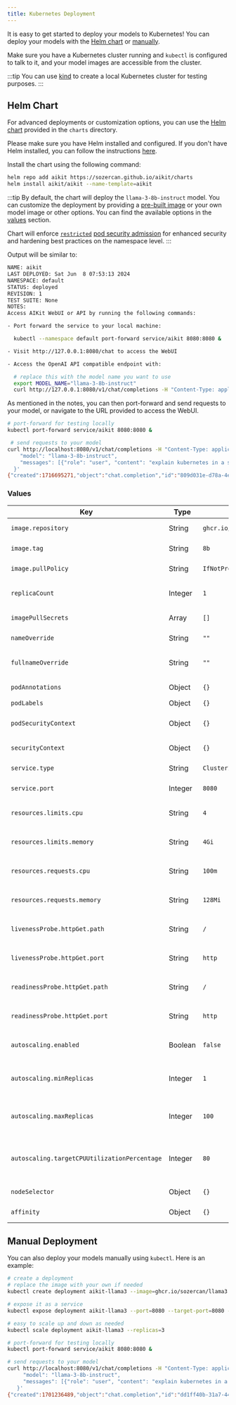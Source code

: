 ```yaml
---
title: Kubernetes Deployment
---
```


It is easy to get started to deploy your models to Kubernetes! You can deploy your models with the [Helm chart](#helm-chart) or [manually](#manual-deployment).

Make sure you have a Kubernetes cluster running and `kubectl` is configured to talk to it, and your model images are accessible from the cluster.

:::tip
You can use [kind](https://kind.sigs.k8s.io/) to create a local Kubernetes cluster for testing purposes.
:::

## Helm Chart

For advanced deployments or customization options, you can use the [Helm chart](https://helm.sh/) provided in the `charts` directory.

Please make sure you have Helm installed and configured. If you don't have Helm installed, you can follow the instructions [here](https://helm.sh/docs/intro/install/).

Install the chart using the following command:

```bash
helm repo add aikit https://sozercan.github.io/aikit/charts
helm install aikit/aikit --name-template=aikit
```

:::tip
By default, the chart will deploy the `llama-3-8b-instruct` model. You can customize the deployment by providing a [pre-built image](premade-models.md) or your own model image or other options. You can find the available options in the [values](#values) section.

Chart will enforce [`restricted`](https://kubernetes.io/docs/concepts/security/pod-security-standards/) [pod security admission](https://kubernetes.io/docs/concepts/security/pod-security-admission/) for enhanced security and hardening best practices on the namespace level.
:::

Output will be similar to:

```bash
NAME: aikit
LAST DEPLOYED: Sat Jun  8 07:53:13 2024
NAMESPACE: default
STATUS: deployed
REVISION: 1
TEST SUITE: None
NOTES:
Access AIKit WebUI or API by running the following commands:

- Port forward the service to your local machine:

  kubectl --namespace default port-forward service/aikit 8080:8080 &

- Visit http://127.0.0.1:8080/chat to access the WebUI

- Access the OpenAI API compatible endpoint with:

  # replace this with the model name you want to use
  export MODEL_NAME="llama-3-8b-instruct"
  curl http://127.0.0.1:8080/v1/chat/completions -H "Content-Type: application/json" -d "{\"model\": \"${MODEL_NAME}\", \"messages\": [{\"role\": \"user\", \"content\": \"what is the meaning of life?\"}]}"
```

As mentioned in the notes, you can then port-forward and send requests to your model, or navigate to the URL provided to access the WebUI.

```bash
# port-forward for testing locally
kubectl port-forward service/aikit 8080:8080 &

 # send requests to your model
curl http://localhost:8080/v1/chat/completions -H "Content-Type: application/json" -d '{
    "model": "llama-3-8b-instruct",
    "messages": [{"role": "user", "content": "explain kubernetes in a sentence"}]
  }'
{"created":1716695271,"object":"chat.completion","id":"809d031e-d78a-4e3a-9719-04683d9e29f9","model":"llama-3-8b-instruct","choices":[{"index":0,"finish_reason":"stop","message":{"role":"assistant","content":"Kubernetes is an open-source container orchestration system that automates the deployment, scaling, and management of applications and services in a cloud-native environment."}}],"usage":{"prompt_tokens":11,"completion_tokens":31,"total_tokens":42}}
```

### Values

| Key                                          | Type    | Default                                                                               | Description                                        |
| -------------------------------------------- | ------- | ------------------------------------------------------------------------------------- | -------------------------------------------------- |
| `image.repository`                           | String  | `ghcr.io/sozercan/llama3`                                                             | The image repository                               |
| `image.tag`                                  | String  | `8b`                                                                                  | The image tag                                      |
| `image.pullPolicy`                           | String  | `IfNotPresent`                                                                        | The image pull policy                              |
| `replicaCount`                               | Integer | `1`                                                                                   | The number of replicas                             |
| `imagePullSecrets`                           | Array   | `[]`                                                                                  | Image pull secrets                                 |
| `nameOverride`                               | String  | `""`                                                                                  | Override the name                                  |
| `fullnameOverride`                           | String  | `""`                                                                                  | Override the fullname                              |
| `podAnnotations`                             | Object  | `{}`                                                                                  | Pod annotations                                    |
| `podLabels`                                  | Object  | `{}`                                                                                  | Pod labels                                         |
| `podSecurityContext`                         | Object  | `{}`                                                                                  | Pod security context                               |
| `securityContext`                            | Object  | `{}`                                                                                  | Security context                                   |
| `service.type`                               | String  | `ClusterIP`                                                                           | Service type                                       |
| `service.port`                               | Integer | `8080`                                                                                | Service port                                       |
| `resources.limits.cpu`                       | String  | `4`                                                                                   | CPU resource limits                                |
| `resources.limits.memory`                    | String  | `4Gi`                                                                                 | Memory resource limits                             |
| `resources.requests.cpu`                     | String  | `100m`                                                                                | CPU resource requests                              |
| `resources.requests.memory`                  | String  | `128Mi`                                                                               | Memory resource requests                           |
| `livenessProbe.httpGet.path`                 | String  | `/`                                                                                   | Path for the liveness probe                        |
| `livenessProbe.httpGet.port`                 | String  | `http`                                                                                | Port for the liveness probe                        |
| `readinessProbe.httpGet.path`                | String  | `/`                                                                                   | Path for the readiness probe                       |
| `readinessProbe.httpGet.port`                | String  | `http`                                                                                | Port for the readiness probe                       |
| `autoscaling.enabled`                        | Boolean | `false`                                                                               | If autoscaling is enabled                          |
| `autoscaling.minReplicas`                    | Integer | `1`                                                                                   | Minimum number of replicas for autoscaling         |
| `autoscaling.maxReplicas`                    | Integer | `100`                                                                                 | Maximum number of replicas for autoscaling         |
| `autoscaling.targetCPUUtilizationPercentage` | Integer | `80`                                                                                  | Target CPU utilization percentage for autoscaling  |
| `nodeSelector`                               | Object  | `{}`                                                                                  | Node selector                                      |
| `affinity`                                   | Object  | `{}`                                                                                  | Affinity settings                                  |


## Manual Deployment

You can also deploy your models manually using `kubectl`. Here is an example:

```bash
# create a deployment
# replace the image with your own if needed
kubectl create deployment aikit-llama3 --image=ghcr.io/sozercan/llama3:8b

# expose it as a service
kubectl expose deployment aikit-llama3 --port=8080 --target-port=8080 --name=aikit

# easy to scale up and down as needed
kubectl scale deployment aikit-llama3 --replicas=3

# port-forward for testing locally
kubectl port-forward service/aikit 8080:8080 &

# send requests to your model
curl http://localhost:8080/v1/chat/completions -H "Content-Type: application/json" -d '{
     "model": "llama-3-8b-instruct",
     "messages": [{"role": "user", "content": "explain kubernetes in a sentence"}]
   }'
{"created":1701236489,"object":"chat.completion","id":"dd1ff40b-31a7-4418-9e32-42151ab6875a","model":"llama-3-8b-instruct","choices":[{"index":0,"finish_reason":"stop","message":{"role":"assistant","content":"\nKubernetes is a container orchestration system that automates the deployment, scaling, and management of containerized applications in a microservices architecture."}}],"usage":{"prompt_tokens":0,"completion_tokens":0,"total_tokens":0}}
```
